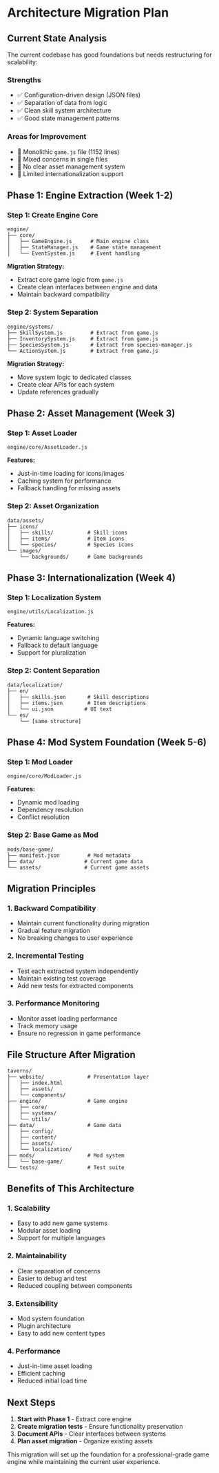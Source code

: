 # Architecture Migration Plan

## Current State Analysis

The current codebase has good foundations but needs restructuring for scalability:

### Strengths
- ✅ Configuration-driven design (JSON files)
- ✅ Separation of data from logic
- ✅ Clean skill system architecture
- ✅ Good state management patterns

### Areas for Improvement
- 🔄 Monolithic `game.js` file (1152 lines)
- 🔄 Mixed concerns in single files
- 🔄 No clear asset management system
- 🔄 Limited internationalization support

## Phase 1: Engine Extraction (Week 1-2)

### Step 1: Create Engine Core
```
engine/
├── core/
│   ├── GameEngine.js      # Main engine class
│   ├── StateManager.js    # Game state management
│   └── EventSystem.js     # Event handling
```

**Migration Strategy:**
- Extract core game logic from `game.js`
- Create clean interfaces between engine and data
- Maintain backward compatibility

### Step 2: System Separation
```
engine/systems/
├── SkillSystem.js         # Extract from game.js
├── InventorySystem.js     # Extract from game.js
├── SpeciesSystem.js       # Extract from species-manager.js
└── ActionSystem.js        # Extract from game.js
```

**Migration Strategy:**
- Move system logic to dedicated classes
- Create clear APIs for each system
- Update references gradually

## Phase 2: Asset Management (Week 3)

### Step 1: Asset Loader
```
engine/core/AssetLoader.js
```

**Features:**
- Just-in-time loading for icons/images
- Caching system for performance
- Fallback handling for missing assets

### Step 2: Asset Organization
```
data/assets/
├── icons/
│   ├── skills/           # Skill icons
│   ├── items/            # Item icons
│   └── species/          # Species icons
└── images/
    └── backgrounds/      # Game backgrounds
```

## Phase 3: Internationalization (Week 4)

### Step 1: Localization System
```
engine/utils/Localization.js
```

**Features:**
- Dynamic language switching
- Fallback to default language
- Support for pluralization

### Step 2: Content Separation
```
data/localization/
├── en/
│   ├── skills.json       # Skill descriptions
│   ├── items.json        # Item descriptions
│   └── ui.json          # UI text
└── es/
    └── [same structure]
```

## Phase 4: Mod System Foundation (Week 5-6)

### Step 1: Mod Loader
```
engine/core/ModLoader.js
```

**Features:**
- Dynamic mod loading
- Dependency resolution
- Conflict resolution

### Step 2: Base Game as Mod
```
mods/base-game/
├── manifest.json         # Mod metadata
├── data/                # Current game data
└── assets/              # Current game assets
```

## Migration Principles

### 1. Backward Compatibility
- Maintain current functionality during migration
- Gradual feature migration
- No breaking changes to user experience

### 2. Incremental Testing
- Test each extracted system independently
- Maintain existing test coverage
- Add new tests for extracted components

### 3. Performance Monitoring
- Monitor asset loading performance
- Track memory usage
- Ensure no regression in game performance

## File Structure After Migration

```
taverns/
├── website/              # Presentation layer
│   ├── index.html
│   ├── assets/
│   └── components/
├── engine/               # Game engine
│   ├── core/
│   ├── systems/
│   └── utils/
├── data/                 # Game data
│   ├── config/
│   ├── content/
│   ├── assets/
│   └── localization/
├── mods/                 # Mod system
│   └── base-game/
└── tests/                # Test suite
```

## Benefits of This Architecture

### 1. Scalability
- Easy to add new game systems
- Modular asset loading
- Support for multiple languages

### 2. Maintainability
- Clear separation of concerns
- Easier to debug and test
- Reduced coupling between components

### 3. Extensibility
- Mod system foundation
- Plugin architecture
- Easy to add new content types

### 4. Performance
- Just-in-time asset loading
- Efficient caching
- Reduced initial load time

## Next Steps

1. **Start with Phase 1** - Extract core engine
2. **Create migration tests** - Ensure functionality preservation
3. **Document APIs** - Clear interfaces between systems
4. **Plan asset migration** - Organize existing assets

This migration will set up the foundation for a professional-grade game engine while maintaining the current user experience. 